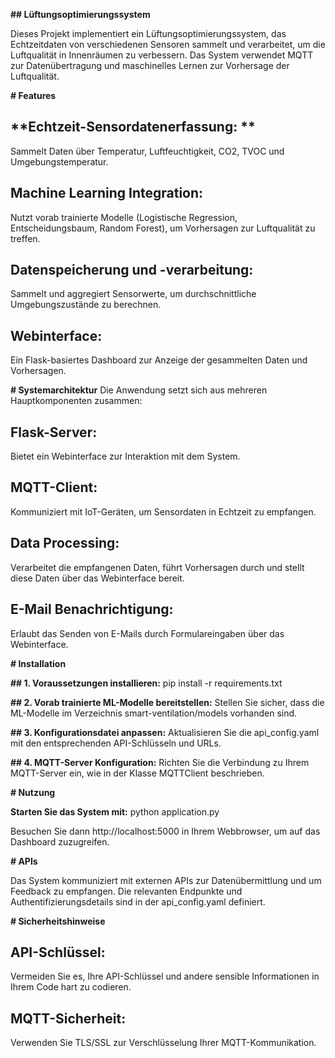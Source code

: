 **## Lüftungsoptimierungssystem**

Dieses Projekt implementiert ein Lüftungsoptimierungssystem, das Echtzeitdaten von verschiedenen Sensoren sammelt und verarbeitet, um die Luftqualität in Innenräumen zu verbessern. Das System verwendet MQTT zur Datenübertragung und maschinelles Lernen zur Vorhersage der Luftqualität.

**# Features**

## **Echtzeit-Sensordatenerfassung: **
Sammelt Daten über Temperatur, Luftfeuchtigkeit, CO2, TVOC und Umgebungstemperatur.
## Machine Learning Integration: 
Nutzt vorab trainierte Modelle (Logistische Regression, Entscheidungsbaum, Random Forest), um Vorhersagen zur Luftqualität zu treffen.
## Datenspeicherung und -verarbeitung: 
Sammelt und aggregiert Sensorwerte, um durchschnittliche Umgebungszustände zu berechnen.
## Webinterface: 
Ein Flask-basiertes Dashboard zur Anzeige der gesammelten Daten und Vorhersagen.


**# Systemarchitektur**
Die Anwendung setzt sich aus mehreren Hauptkomponenten zusammen:

## **Flask-Server:**
Bietet ein Webinterface zur Interaktion mit dem System.
## **MQTT-Client:** 
Kommuniziert mit IoT-Geräten, um Sensordaten in Echtzeit zu empfangen.
## **Data Processing:** 
Verarbeitet die empfangenen Daten, führt Vorhersagen durch und stellt diese Daten über das Webinterface bereit.
## **E-Mail Benachrichtigung:** 
Erlaubt das Senden von E-Mails durch Formulareingaben über das Webinterface.

**# Installation**

**## 1. Voraussetzungen installieren:**
pip install -r requirements.txt

**## 2. Vorab trainierte ML-Modelle bereitstellen:**
Stellen Sie sicher, dass die ML-Modelle im Verzeichnis smart-ventilation/models vorhanden sind.

**## 3. Konfigurationsdatei anpassen:**
Aktualisieren Sie die api_config.yaml mit den entsprechenden API-Schlüsseln und URLs.

**## 4. MQTT-Server Konfiguration:**
Richten Sie die Verbindung zu Ihrem MQTT-Server ein, wie in der Klasse MQTTClient beschrieben.

**# Nutzung**

**Starten Sie das System mit:**
python application.py

Besuchen Sie dann http://localhost:5000 in Ihrem Webbrowser, um auf das Dashboard zuzugreifen.

**# APIs**

Das System kommuniziert mit externen APIs zur Datenübermittlung und um Feedback zu empfangen. Die relevanten Endpunkte und Authentifizierungsdetails sind in der api_config.yaml definiert.

**# Sicherheitshinweise**

## **API-Schlüssel:**
Vermeiden Sie es, Ihre API-Schlüssel und andere sensible Informationen in Ihrem Code hart zu codieren.

## **MQTT-Sicherheit:**
Verwenden Sie TLS/SSL zur Verschlüsselung Ihrer MQTT-Kommunikation.
